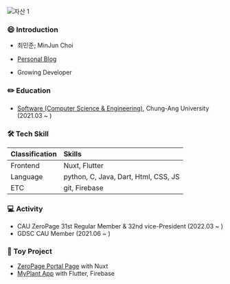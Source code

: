 ![자산 1](https://user-images.githubusercontent.com/26942349/160660685-f8acea1c-be0c-4820-8b70-2e6b6482ff24.png)


### 😄 Introduction

* 최민준; MinJun Choi

* [Personal Blog](https://choiminjun.com/)

* Growing Developer

  

### **✏️ Education** 

* [Software (Computer Science & Engineering)](https://cse.cau.ac.kr/main.php), Chung-Ang University (2021.03 ~ )



### 🛠️ Tech Skill

| Classification | Skills                               |
| :------------- | :----------------------------------- |
| Frontend       | Nuxt, Flutter                        |
| Language       | python, C, Java, Dart, Html, CSS, JS |
| ETC            | git, Firebase                        |



### 💻 Activity

* CAU ZeroPage 31st Regular Member & 32nd vice-President (2022.03 ~ )
* GDSC CAU Member (2021.06 ~ )



### 🚀 Toy Project

* [ZeroPage Portal Page](https://github.com/ZeroPage/ZP-portal-page) with Nuxt
* [MyPlant App](https://github.com/minjun0430/MyPlant-Application) with Flutter, Firebase
